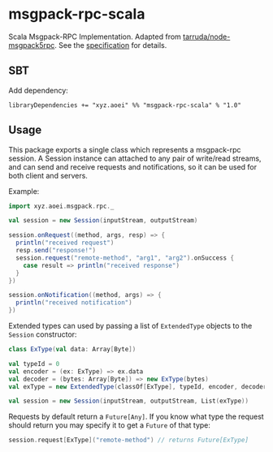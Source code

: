 # msgpack-rpc-scala
Scala Msgpack-RPC Implementation.
Adapted from [tarruda/node-msgpack5rpc](https://github.com/tarruda/node-msgpack5rpc).
See the [specification](https://github.com/msgpack-rpc/msgpack-rpc/blob/master/spec.md) for details.

## SBT
Add dependency:

    libraryDependencies += "xyz.aoei" %% "msgpack-rpc-scala" % "1.0"

## Usage
This package exports a single class which represents a msgpack-rpc session. A
Session instance can attached to any pair of write/read streams, and can send
and receive requests and notifications, so it can be used for both client and
servers. 

Example:

```scala
import xyz.aoei.msgpack.rpc._

val session = new Session(inputStream, outputStream)

session.onRequest((method, args, resp) => {
  println("received request")
  resp.send("response!")
  session.request("remote-method", "arg1", "arg2").onSuccess {
    case result => println("received response")
  }
})

session.onNotification((method, args) => {
  println("received notification")
})
```


Extended types can used by passing a list of `ExtendedType` objects to the `Session` constructor:

```scala
class ExType(val data: Array[Byte])

val typeId = 0
val encoder = (ex: ExType) => ex.data
val decoder = (bytes: Array[Byte]) => new ExType(bytes)
val exType = new ExtendedType(classOf[ExType], typeId, encoder, decoder)

val session = new Session(inputStream, outputStream, List(exType))
```

Requests by default return a `Future[Any]`. If you know what type the request should return
you may specify it to get a `Future` of that type:
```scala
session.request[ExType]("remote-method") // returns Future[ExType]
```
